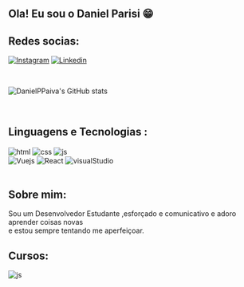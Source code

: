 ## Ola! Eu sou o Daniel Parisi 😁

## Redes socias:

[![Instagram](https://img.shields.io/badge/Instagram-E4405F?style=for-the-badge&logo=instagram&logoColor=white)](https://instagram.com/danielpariz3)
[![Linkedin](https://img.shields.io/badge/LinkedIn-0077B5?style=for-the-badge&logo=linkedin&logoColor=white)](https://www.linkedin.com/in/daniel-parisi-a96400262/)

<br/>

![DanielPPaiva's GitHub stats](https://github-readme-stats.vercel.app/api?username=DanielPPaiva&show_icons=true&theme=tokyonight)

<br/>

## Linguagens e Tecnologias :

<div display: inline_block>
<img align="center" alt="html" src="https://img.shields.io/badge/HTML5-E34F26?style=for-the-badge&logo=html5&logoColor=white">
<img align="center" alt="css" src="https://img.shields.io/badge/CSS3-1572B6?style=for-the-badge&logo=css3&logoColor=white">
<img align="center" alt="js" src="https://img.shields.io/badge/JavaScript-F7DF1E?style=for-the-badge&logo=javascript&logoColor=black"><br/>
<img align="center" alt="Vuejs" src="https://img.shields.io/badge/Vue.js-35495E?style=for-the-badge&logo=vue.js&logoColor=4FC08D">
<img align="center" alt="React" src="https://img.shields.io/badge/React-20232A?style=for-the-badge&logo=react&logoColor=61DAFB">
<img align="center" alt="visualStudio" src="https://img.shields.io/badge/Visual_Studio-5C2D91?style=for-the-badge&logo=visual%20studio&logoColor=white"><br/>


<div><br>

## Sobre mim:
  
Sou um Desenvolvedor Estudante ,esforçado e comunicativo e adoro aprender coisas novas<br/>
e estou sempre tentando me aperfeiçoar.


## Cursos:

<img align="center" alt="js" src="https://img.shields.io/badge/Udemy-EC5252?style=for-the-badge&logo=Udemy&logoColor=white">

